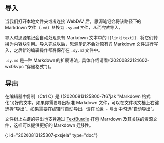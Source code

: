 ## 导入

当我们打开本地文件夹或者连接 WebDAV 后，思源笔记会将该路径下的 Markdown 文件（`.md`）转换为 `.sy.md` 文件，从而完成导入。

导入时思源笔记会自动处理原有 Markdown 文本中的 `[[link|text]]`，将它们转换为内容块引用。导入完成以后，思源笔记不会对原有的 Markdown 文件进行写入，之后新的编辑操作都将保存在 `.sy.md` 文件中。

`.sy.md` 是一种 Markdown 的扩展语法，具体介绍请看((20200822124602-wx0kvpc "存储格式"))。

## 导出

在编辑器中复制（Ctrl C）是 ((20200813125800-7t67jak "Markdown 格式化"))好的文本。如果你需要导出标准 Markdown 文件，可以在文件树文档上右键选择“导出”。如果需要在编辑时自动导出，请在 `设置 - 导出` 中勾选“自动导出”。

文件树上右键的导出也支持通过 [TextBundle](http://textbundle.org) 打包 Markdown 及其关联的资源文件，这样可以提供更好的 Markdown 迁移性。


{: id="20200813125307-pxsjela" type="doc"}
